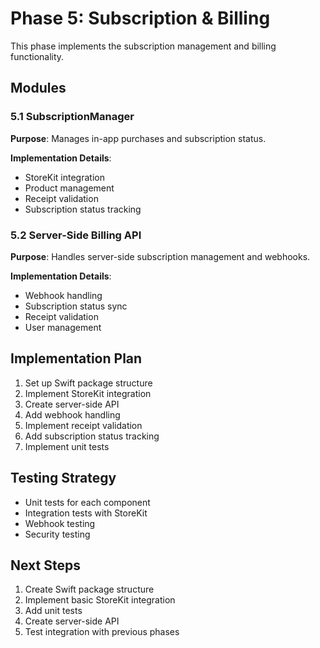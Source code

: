 # Phase 5: Subscription & Billing

This phase implements the subscription management and billing functionality.

## Modules

### 5.1 SubscriptionManager

**Purpose**: Manages in-app purchases and subscription status.

**Implementation Details**:
- StoreKit integration
- Product management
- Receipt validation
- Subscription status tracking

### 5.2 Server-Side Billing API

**Purpose**: Handles server-side subscription management and webhooks.

**Implementation Details**:
- Webhook handling
- Subscription status sync
- Receipt validation
- User management

## Implementation Plan

1. Set up Swift package structure
2. Implement StoreKit integration
3. Create server-side API
4. Add webhook handling
5. Implement receipt validation
6. Add subscription status tracking
7. Implement unit tests

## Testing Strategy

- Unit tests for each component
- Integration tests with StoreKit
- Webhook testing
- Security testing

## Next Steps

1. Create Swift package structure
2. Implement basic StoreKit integration
3. Add unit tests
4. Create server-side API
5. Test integration with previous phases 